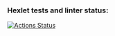 ### Hexlet tests and linter status:
[![Actions Status](https://github.com/levitate-me/frontend-project-lvl1/workflows/hexlet-check/badge.svg)](https://github.com/levitate-me/frontend-project-lvl1/actions)